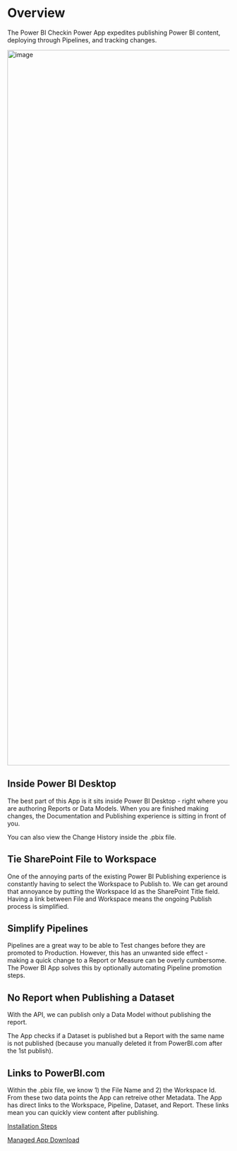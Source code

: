 # Overview
The Power BI Checkin Power App expedites publishing Power BI content, deploying through Pipelines, and tracking changes.

<img width="1621" alt="image" src="https://user-images.githubusercontent.com/105446443/201536370-0c82a187-9366-4aa6-bb8d-471a3eb10675.png">

## Inside Power BI Desktop
The best part of this App is it sits inside Power BI Desktop - right where you are authoring Reports or Data Models. When you are finished making changes, the Documentation and Publishing experience is sitting in front of you.

You can also view the Change History inside the .pbix file.

## Tie SharePoint File to Workspace
One of the annoying parts of the existing Power BI Publishing experience is constantly having to select the Workspace to Publish to. We can get around that annoyance by putting the Workspace Id as the SharePoint Title field. Having a link between File and Workspace means the ongoing Publish process is simplified.

## Simplify Pipelines
Pipelines are a great way to be able to Test changes before they are promoted to Production. However, this has an unwanted side effect - making a quick change to a Report or Measure can be overly cumbersome. The Power BI App solves this by optionally automating Pipeline promotion steps.

## No Report when Publishing a Dataset
With the API, we can publish only a Data Model without publishing the report.

The App checks if a Dataset is published but a Report with the same name is not published (because you manually deleted it from PowerBI.com after the 1st publish).

## Links to PowerBI.com
Within the .pbix file, we know 1) the File Name and 2) the Workspace Id. From these two data points the App can retreive other Metadata. The App has direct links to the Workspace, Pipeline, Dataset, and Report. These links mean you can quickly view content after publishing.

[Installation Steps](INSTALLATION.md)

[Managed App Download](pbiapp_PowerBICheckinApp.zip)
